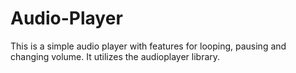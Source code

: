 # Audio-Player
This is a simple audio player with features for looping, pausing and changing volume. It utilizes the audioplayer library.
